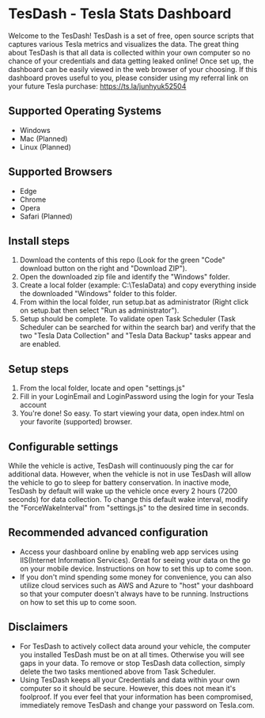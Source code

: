 # TesDash - Tesla Stats Dashboard
Welcome to the TesDash! TesDash is a set of free, open source scripts that captures various Tesla metrics and visualizes the data. The great thing about TesDash is that all data is collected within your own computer so no chance of your credentials and data getting leaked online! Once set up, the dashboard can be easily viewed in the web browser of your choosing. If this dashboard proves useful to you, please consider using my referral link on your future Tesla purchase: https://ts.la/junhyuk52504

## Supported Operating Systems
- Windows
- Mac (Planned)
- Linux (Planned)

## Supported Browsers
- Edge
- Chrome
- Opera
- Safari (Planned)

## Install steps
1. Download the contents of this repo (Look for the green "Code" download button on the right and "Download ZIP").
2. Open the downloaded zip file and identify the "Windows" folder.
2. Create a local folder (example: C:\TeslaData) and copy everything inside the downloaded "Windows" folder to this folder.
3. From within the local folder, run setup.bat as administrator (Right click on setup.bat then select "Run as administrator").
4. Setup should be complete. To validate open Task Scheduler (Task Scheduler can be searched for within the search bar) and verify that the two "Tesla Data Collection" and "Tesla Data Backup" tasks appear and are enabled.

## Setup steps
1. From the local folder, locate and open "settings.js"
2. Fill in your LoginEmail and LoginPassword using the login for your Tesla account
3. You're done! So easy. To start viewing your data, open index.html on your favorite (supported) browser.

## Configurable settings
While the vehicle is active, TesDash will continuously ping the car for additional data. However, when the vehicle is not in use TesDash will allow the vehicle to go to sleep for battery conservation. In inactive mode, TesDash by default will wake up the vehicle once every 2 hours (7200 seconds) for data collection. To change this default wake interval, modify the "ForceWakeInterval" from "settings.js" to the desired time in seconds.

## Recommended advanced configuration
- Access your dashboard online by enabling web app services using IIS(Internet Information Services). Great for seeing your data on the go on your mobile device. Instructions on how to set this up to come soon.
- If you don't mind spending some money for convenience, you can also utilize cloud services such as AWS and Azure to "host" your dashboard so that your computer doesn't always have to be running. Instructions on how to set this up to come soon.

## Disclaimers
- For TesDash to actively collect data around your vehicle, the computer you installed TesDash must be on at all times. Otherwise you will see gaps in your data. To remove or stop TesDash data collection, simply delete the two tasks mentioned above from Task Scheduler.
- Using TesDash keeps all your Credentials and data within your own computer so it should be secure. However, this does not mean it's foolproof. If you ever feel that your information has been compromised, immediately remove TesDash and change your password on Tesla.com.
